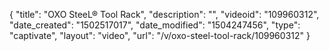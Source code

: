 {
    "title": "OXO SteeL&reg; Tool Rack",
    "description": "",
    "videoid": "109960312",
    "date_created": "1502517017",
    "date_modified": "1504247456",
    "type": "captivate",
    "layout": "video",
    "url": "\/v\/oxo-steel-tool-rack\/109960312"
}